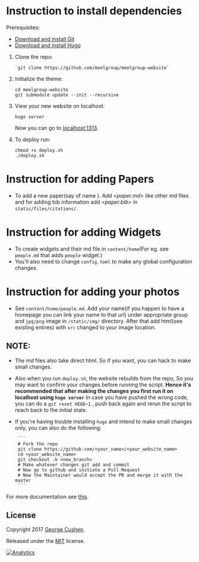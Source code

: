 # Instruction to install dependencies

Prerequisites:

* [Download and install Git](https://git-scm.com/downloads)
* [Download and install Hugo](https://gohugo.io/getting-started/installing/#quick-install)

1. Clone the repo: 

       `git clone https://github.com/meelgroup/meelgroup-website`
    
2. Initialize the theme:

       cd meelgroup-website
       git submodule update --init --recursive

3. View your new website on localhost:
      
       hugo server

    Now you can go to [localhost:1313](http://localhost:1313).
  
4. To deploy run:
       
       chmod +x deploy.sh
       ./deploy.sh 

# Instruction for adding Papers
- To add a new paper(say of name *<paper>*). Add *<paper.md>* like other md files and for adding bib information add *<paper.bib>* in `static/files/citations/`.

# Instruction for adding Widgets
- To create widgets and their md file in `content/home`(For eg. see `people.md` that adds `people` widget.)
- You'll also need to change `config.toml` to make any global configuration changes.

# Instruction for adding your photos
- See `content/home/people.md`. Add your name(if you happen to have a homepage you can link your name to that url) under appropriate group and `jpg/png` image in `/static/img/` directory. After that add html(see existing entries) with `src` changed to your image location.

## NOTE:
- The *md* files also take direct html. So if you want, you can hack to make small changes.
- Also when you run `deploy.sh`, the website rebuilds from the repo, So you may want to confirm your changes before running the script. 
 **Hence it's recommended that after making the changes you first run it on localhost using `hugo server`**
  In case you have pushed the wrong code, you can do a `git reset HEAD~1` , push back again and rerun the script to reach back to the initial state.

- If you're having trouble installing `hugo` and intend to make small changes only, you can also do the following:

       ```
       # Fork the repo 
       git clone https://github.com/<your_name>/<your_website_name>
       cd <your_website_name>
       git checkout -b <new_branch>
       # Make whatever changes git add and commit
       # Now go to github and initiate a Pull-Request 
       # Now the Maintainer would accept the PR and merge it with the master 
       ```
        


For more documentation see [this](https://github.com/gcushen/hugo-academic).



## License

Copyright 2017 [George Cushen](https://georgecushen.com).

Released under the [MIT](https://github.com/sourcethemes/academic-kickstart/blob/master/LICENSE.md) license.

[![Analytics](https://ga-beacon.appspot.com/UA-78646709-2/academic-kickstart/readme?pixel)](https://github.com/igrigorik/ga-beacon)
